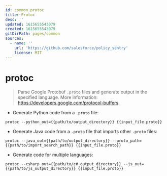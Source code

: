 ```yaml
---
id: common.protoc
title: Protoc
desc: ''
updated: 1615655543079
created: 1615655543079
gitDirPath: pages/common
sources:
  - name: ''
    url: 'https://github.com/salesforce/policy_sentry'
    license: MIT
---
```

# protoc

> Parse Google Protobuf `.proto` files and generate output in the specified language.
> More information: <https://developers.google.com/protocol-buffers>.

- Generate Python code from a `.proto` file:

`protoc --python_out={{path/to/output_directory}} {{input_file.proto}}`

- Generate Java code from a `.proto` file that imports other `.proto` files:

`protoc --java_out={{path/to/output_directory}} --proto_path={{path/to/import_search_path}} {{input_file.proto}}`

- Generate code for multiple languages:

`protoc --csharp_out={{path/to/c#_output_directory}} --js_out={{path/to/js_output_directory}} {{input_file.proto}}`


